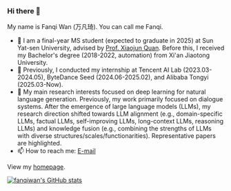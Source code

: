 ### Hi there 👋

My name is Fanqi Wan (万凡琦). You can call me Fanqi.

- 🌱 I am a final-year MS student (expected to graduate in 2025) at Sun Yat-sen University, advised by [Prof. Xiaojun Quan](https://sites.google.com/site/xiaojunquan/). Before this, I received my Bachelor's degree (2018-2022, automation) from Xi'an Jiaotong University.
- 👯 Previously, I conducted my internship at Tencent AI Lab (2023.03-2024.05), ByteDance Seed (2024.06-2025.02), and Alibaba Tongyi (2025.03-Now).
- 🤔 My main research interests focused on deep learning for natural language generation. Previously, my work primarily focused on dialogue systems. After the emergence of large language models (LLMs), my research direction shifted towards LLM alignment (e.g., domain-specific LLMs, factual LLMs, self-improving LLMs, long-context LLMs, reasoning LLMs) and knowledge fusion (e.g., combining the strengths of LLMs with diverse structures/scales/functionarities). Representative papers are <span class="highlight">highlighted</span>.
- 📫 How to reach me: [E-mail](mailto:fanqiwan2018@gmail.com)

View my [homepage](https://fanqiwan.github.io/).

[![fanqiwan's GitHub stats](https://github-readme-stats.vercel.app/api?username=fanqiwan)](https://github.com/anuraghazra/github-readme-stats)
